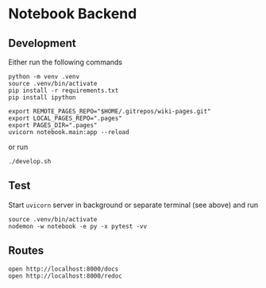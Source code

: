 # Notebook Backend

## Development

Either run the following commands

    python -m venv .venv
    source .venv/bin/activate
    pip install -r requirements.txt
    pip install ipython

    export REMOTE_PAGES_REPO="$HOME/.gitrepos/wiki-pages.git"
    export LOCAL_PAGES_REPO=".pages"
    export PAGES_DIR=".pages"
    uvicorn notebook.main:app --reload

or run

    ./develop.sh

## Test

Start `uvicorn` server in background or separate terminal (see above) and run

    source .venv/bin/activate
    nodemon -w notebook -e py -x pytest -vv

## Routes

    open http://localhost:8000/docs
    open http://localhost:8000/redoc
